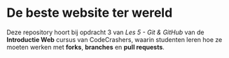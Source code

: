 # De beste website ter wereld

Deze repository hoort bij opdracht 3 van _Les 5 - Git & GitHub_ van de **Introductie Web** cursus van CodeCrashers, waarin studenten leren hoe ze moeten werken met **forks**, **branches** en **pull requests**.
